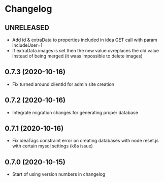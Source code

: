 # Changelog

## UNRELEASED
* Add id & extraData to properties included in idea GET call with param includeUser=1
* If extraData.images is set then the new value ovreplaces the old value instead of being merged (it waas impossible to delete images)

## 0.7.3 (2020-10-16)
* Fix turned around clientId for admin site creation

## 0.7.2 (2020-10-16)
* Integrate migration changes for generating proper database

## 0.7.1 (2020-10-16)
* Fix ideaTags constraint error on creating databases with node reset.js with certain mysql settings (k8s issue)

## 0.7.0 (2020-10-15)
* Start of using version numbers in changelog

